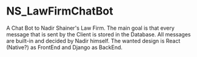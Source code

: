 # NS_LawFirmChatBot
A Chat Bot to Nadir Shainer's Law Firm. The main goal is that every message that is sent by the Client is stored in the Database. All messages are built-in and decided by Nadir himself. The wanted design is React (Native?) as FrontEnd and Django as BackEnd.
